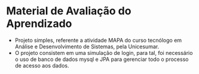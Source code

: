 # Material de Avaliação do Aprendizado

- Projeto simples, referente a atividade MAPA do curso tecnólogo em Análise e Desenvolvimento de Sistemas, pela Unicesumar.
- O projeto consistem em uma simulação de login, para tal, foi necessário o uso de banco de dados mysql e JPA para gerenciar todo o processo de acesso aos dados.


   
